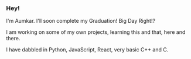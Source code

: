 ### Hey!

I'm Aumkar. I'll soon complete my Graduation! Big Day Right!?

I am working on some of my own projects, learning this and that, here and there. 

I have dabbled in Python, JavaScript, React, very basic C++ and C.
